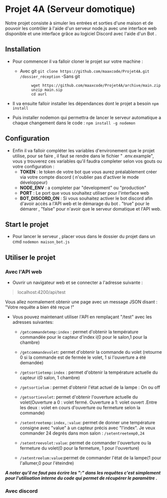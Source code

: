 # Projet 4A (Serveur domotique)

Notre projet consiste à simuler les entrées et sorties d'une maison et de pouvoir les contrôler à l'aide d'un serveur node.js avec une interface web disponible et une interface grâce au logiciel Discord avec l'aide d'un Bot .


## Installation
- Pour commencer il va falloir cloner le projet sur votre machine :
	- Avec git
	```git clone https://github.com/maaxcode/Projet4A.git /dossier_réception```
	-Sans git 
		```
			 wget https://github.com/maaxcode/Projet4A/archive/main.zip
		     unzip main.sip
		     cd aurl
- Il va ensuite falloir installer les dépendances dont le projet a besoin
	```npm install```
	
- Puis installer nodemon qui permettra de lancer le serveur automatique a chaque changement dans le code :
	```npm install -g nodemon```

## Configuration
- Enfin il va falloir compléter les variables d'environement que le projet utilise, pour se faire , il faut se rendre dans le fichier " .env.example", vous y trouverez ces variables qu'il faudra completer selon vos gouts ou votre configuration :
	- **TOKEN** : le token de votre bot que vous aurez préalablement créer via votre compte discord ( n'oublier pas d'activer le mode développeur) 
	- **NODE_ENV** : a completer par "development" ou "production"
	- **PORT** : Le port que vous souhaitez utiliser pour l'interface web
	- **BOT_DISCORD_ON** : Si vous souhaitez activer le bot discord afin d'avoir accès a l'API web et le démarage du bot . "true" pour le démarer , "false" pour n'avoir que le serveur domatique et l'API web.

## Start le projet
 - Pour lancer le serveur , placer vous dans le dossier du projet dans un cmd
	```nodemon maison_bot.js```

##  Utiliser le projet

### Avec l'API web
- Ouvrir un navigateur web et se connecter a l'adresse suivante :    
> localhost:4200/api/test

Vous allez normalement obtenir une page avec un message JSON disant : "Votre requête a bien été reçue !"

- Vous pouvez maintenant utiliser l'API en remplaçant "/test" avec les adresses suivantes:
	 - ```/getcommandetemp:index``` : permet d'obtenir la température commandée pour le capteur d'index i(0 pour le salon,1 pour la chambre)
	
	 - ```/getcommandevolet```: permet d'obtenir la commande du volet (retourne 0 si la commande est de fermée le volet, 1 si l'ouverture a été demandée)
	 
	 - ```/getsortietemp:index``` : permet d'obtenir la température actuelle du capteur i(0 salon, 1 chambre)
	 
	 - ```/getsortielum``` : permet d'obtenir l'état actuel de la lampe : On ou off
	 
	 - ```/getsortievolet```: permet d'obtenir l'ouverture actuelle du volet(Ouverture a 0 : volet fermé. Ouverture a 1: volet ouvert .Entre les deux : volet en cours d'ouverture ou fermeture selon la commande)
	 
	 - ```/setentreetemp:index,:value```: permet de donner une température consigne avec "value" à un capteur précis avec "l'index". 
	 Je veux commander 24 degrés dans mon salon : ```/setentreetemp0,24```
	 
	 - ```/setentreevolet:value```: permet de commander l'ouverture ou la fermeture du volet(0 pour la fermeture, 1 pour l'ouverture)
	 
	 - ```/setentreelum:value```:permet de commander l'état de la lampe(1 pour l'allumer,0 pour l'éteindre)

***A noter qu'il ne faut pas écrire les ":" dans les requêtes c'est simplement pour l'utilisation interne du code qui permet de récupérer le paramètre .***

### Avec discord 


